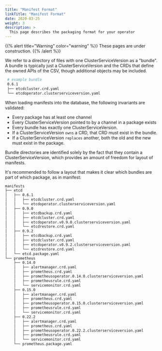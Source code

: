 ```yaml
---
title: "Manifest Format"
linkTitle: "Manifest Format"
date: 2020-03-25
weight: 3
description: >
  This page describes the packaging format for your operator
---
```


{{% alert title="Warning" color="warning" %}}
These pages are under construction.
{{% /alert %}}


We refer to a directory of files with one ClusterServiceVersion as a "bundle". A bundle is typically just a ClusterServiceVersion and the CRDs that define the owned APIs of the CSV, though additional objects may be included.

```bash
 # example bundle
 0.6.1
 ├── etcdcluster.crd.yaml
 └── etcdoperator.clusterserviceversion.yaml
```

When loading manifests into the database, the following invariants are validated:

 * Every package has at least one channel
 * Every ClusterServiceVersion pointed to by a channel in a package exists
 * Every bundle has exactly one ClusterServiceVersion.
 * If a ClusterServiceVersion `owns` a CRD, that CRD must exist in the bundle.
 * If a ClusterServiceVersion `replaces` another, both the old and the new must exist in the package.

Bundle directories are identified solely by the fact that they contain a ClusterServiceVersion, which provides an amount of freedom for layout of manifests.

It's recommended to follow a layout that makes it clear which bundles are part of which package, as in manifest:

```bash
manifests
├── etcd
│   ├── 0.6.1
│   │   ├── etcdcluster.crd.yaml
│   │   └── etcdoperator.clusterserviceversion.yaml
│   ├── 0.9.0
│   │   ├── etcdbackup.crd.yaml
│   │   ├── etcdcluster.crd.yaml
│   │   ├── etcdoperator.v0.9.0.clusterserviceversion.yaml
│   │   └── etcdrestore.crd.yaml
│   ├── 0.9.2
│   │   ├── etcdbackup.crd.yaml
│   │   ├── etcdcluster.crd.yaml
│   │   ├── etcdoperator.v0.9.2.clusterserviceversion.yaml
│   │   └── etcdrestore.crd.yaml
│   └── etcd.package.yaml
└── prometheus
    ├── 0.14.0
    │   ├── alertmanager.crd.yaml
    │   ├── prometheus.crd.yaml
    │   ├── prometheusoperator.0.14.0.clusterserviceversion.yaml
    │   ├── prometheusrule.crd.yaml
    │   └── servicemonitor.crd.yaml
    ├── 0.15.0
    │   ├── alertmanager.crd.yaml
    │   ├── prometheus.crd.yaml
    │   ├── prometheusoperator.0.15.0.clusterserviceversion.yaml
    │   ├── prometheusrule.crd.yaml
    │   └── servicemonitor.crd.yaml
    ├── 0.22.2
    │   ├── alertmanager.crd.yaml
    │   ├── prometheus.crd.yaml
    │   ├── prometheusoperator.0.22.2.clusterserviceversion.yaml
    │   ├── prometheusrule.crd.yaml
    │   └── servicemonitor.crd.yaml
    └── prometheus.package.yaml
```
